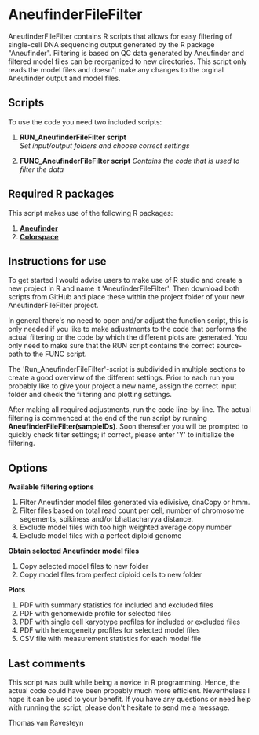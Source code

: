 # AneufinderFileFilter

AneufinderFileFilter contains R scripts that allows for easy filtering of single-cell DNA sequencing output generated by the R package "Aneufinder". Filtering is based on QC data generated by Aneufinder and filtered model files can be reorganized to new directories. This script only reads the model files and doesn't make any changes to the orginal Aneufinder output and model files.

## Scripts

To use the code you need two included scripts:
1. __RUN_AneufinderFileFilter script__  
_Set input/output folders and choose correct settings_  

2. __FUNC_AneufinderFileFilter script__ 
_Contains the code that is used to filter the data_

## Required R packages

This script makes use of the following R packages:

1. __[Aneufinder](https://bioconductor.org/packages/release/bioc/html/AneuFinder.html)__
1. __[Colorspace](https://colorspace.r-forge.r-project.org/articles/colorspace.html)__

## Instructions for use

To get started I would advise users to make use of R studio and create a new project in R and name it 'AneufinderFileFilter'. Then download both scripts from GitHub and place these within the project folder of your new AneufinderFileFilter project.

In general there's no need to open and/or adjust the function script, this is only needed if you like to make adjustments to the code that performs the actual filtering  or the code by which the different plots are generated. You only need to make sure that the RUN script contains the correct source-path to the FUNC script.

The 'Run_AneufinderFileFilter'-script is subdivided in multiple sections to create a good overview of the different settings. Prior to each run you probably like to give your project a new name, assign the correct input folder and check the filtering and plotting settings.

After making all required adjustments, run the code line-by-line. The actual filtering is commenced at the end of the run script by running  __AneufinderFileFilter(sampleIDs)__. Soon thereafter you will be prompted to quickly check filter settings; if correct, please enter 'Y' to initialize the filtering. 

## Options

__Available filtering options__

1. Filter Aneufinder model files generated via edivisive, dnaCopy or hmm.
1. Filter files based on total read count per cell, number of chromosome segements, spikiness and/or bhattacharyya distance.
1. Exclude model files with too high weighted average copy number
2. Exclude model files with a perfect diploid genome

__Obtain selected Aneufinder model files__

1. Copy selected model files to new folder
2. Copy model files from perfect diploid cells to new folder

__Plots__

1. PDF with summary statistics for included and excluded files
2. PDF with genomewide profile for selected files
3. PDF with single cell karyotype profiles for included or excluded files
4. PDF with heterogeneity profiles for selected model files
5. CSV file with measurement statistics for each model file

## Last comments

This script was built while being a novice in R programming. Hence, the actual code could have been propably much more efficient. Nevertheless I hope it can be used to your benefit.
If you have any questions or need help with running the script, please don't hesitate to send me a message.

Thomas van Ravesteyn

